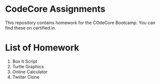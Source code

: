 # CodeCore Assignments

This repository contains homework for the COdeCore Bootcamp. You can find these on certified.in.

# List of Homework

1. Box It Script
2. Turtle Graphics
3. Online Calculator
4. Twiiter Clone

